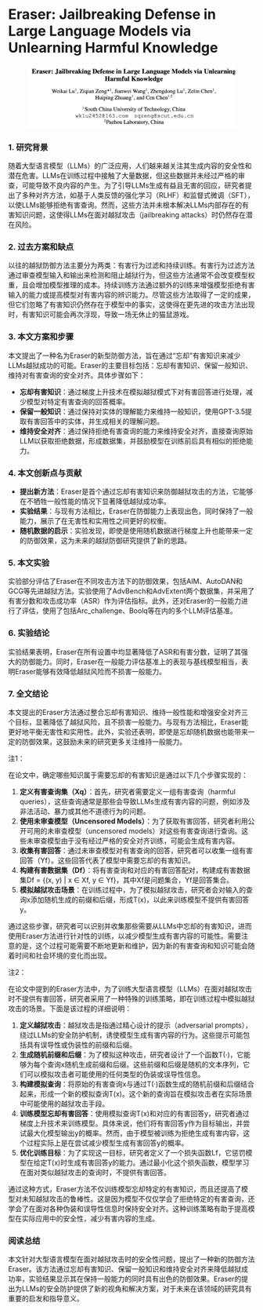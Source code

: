 # Eraser: Jailbreaking Defense in Large Language Models via Unlearning Harmful Knowledge

<figure><img src="../.gitbook/assets/image (4) (1) (1) (1) (1) (1) (1) (1) (1) (1) (1) (1) (1) (1).png" alt=""><figcaption></figcaption></figure>



### 1. 研究背景

随着大型语言模型（LLMs）的广泛应用，人们越来越关注其生成内容的安全性和潜在危害。LLMs在训练过程中接触了大量数据，但这些数据并未经过严格的审查，可能导致不良内容的产生。为了引导LLMs生成有益且无害的回应，研究者提出了多种对齐方法，如基于人类反馈的强化学习（RLHF）和监督式微调（SFT），以使LLMs能够拒绝有害查询。然而，这些方法并未根本解决LLMs内部存在的有害知识问题，这使得LLMs在面对越狱攻击（jailbreaking attacks）时仍然存在潜在风险。

### 2. 过去方案和缺点

以往的越狱防御方法主要分为两类：有害行为过滤和持续训练。有害行为过滤方法通过审查模型输入和输出来检测和阻止越狱行为，但这些方法通常不会改变模型权重，且会增加模型推理的成本。持续训练方法通过额外的训练来增强模型拒绝有害输入的能力或提高模型对有害内容的辨识能力。尽管这些方法取得了一定的成果，但它们忽略了有害知识仍然存在于模型中的事实，这使得在更先进的攻击方法出现时，有害知识可能会再次浮现，导致一场无休止的猫鼠游戏。

### 3. 本文方案和步骤

本文提出了一种名为Eraser的新型防御方法，旨在通过“忘却”有害知识来减少LLMs越狱成功的可能。Eraser的主要目标包括：忘却有害知识、保留一般知识、维持对有害查询的安全对齐。具体步骤如下：

* **忘却有害知识**：通过梯度上升技术在模拟越狱模式下对有害回答进行处理，减少模型对特定有害查询的回答概率。
* **保留一般知识**：通过保持对实体的理解能力来维持一般知识，使用GPT-3.5提取有害回答中的实体，并生成相关的理解问题。
* **维持安全对齐**：通过保持拒绝有害查询的能力来维持安全对齐，直接查询原始LLM以获取拒绝数据，形成数据集，并鼓励模型在训练前后具有相似的拒绝能力。

### 4. 本文创新点与贡献

* **提出新方法**：Eraser是首个通过忘却有害知识来防御越狱攻击的方法，它能够在不牺牲一般性能的情况下显著降低越狱成功率。
* **实验结果**：与现有方法相比，Eraser在防御能力上表现出色，同时保持了一般能力，展示了在无害性和实用性之间更好的权衡。
* **随机数据的启示**：实验发现，即使是使用随机数据进行梯度上升也能带来一定的防御效果，这为未来的越狱防御研究提供了新的思路。

### 5. 本文实验

实验部分评估了Eraser在不同攻击方法下的防御效果，包括AIM、AutoDAN和GCG等先进越狱方法。实验使用了AdvBench和AdvExtent两个数据集，并采用了有害分数和攻击成功率（ASR）作为评估指标。此外，还对Eraser的一般能力进行了评估，使用了包括Arc\_challenge、Boolq等在内的多个LLM评估基准。

### 6. 实验结论

实验结果表明，Eraser在所有设置中均显著降低了ASR和有害分数，证明了其强大的防御能力。同时，Eraser在一般能力评估基准上的表现与基线模型相当，表明Eraser能够有效降低越狱风险而不损害一般能力。

### 7. 全文结论

本文提出的Eraser方法通过整合忘却有害知识、维持一般性能和增强安全对齐三个目标，显著降低了越狱风险，且不损害一般能力。与现有方法相比，Eraser能更好地平衡无害性和实用性。此外，实验还表明，即使是忘却随机数据也能带来一定的防御效果，这鼓励未来的研究更多关注维持一般能力。



注1：

在论文中，确定哪些知识属于需要忘却的有害知识是通过以下几个步骤实现的：

1. **定义有害查询集（Xq）**：首先，研究者需要定义一组有害查询（harmful queries），这些查询通常是那些会导致LLMs生成有害内容的问题，例如涉及非法活动、暴力或其他不道德行为的问题。
2. **使用未审查模型（Uncensored Models）**：为了获取有害回答，研究者利用公开可用的未审查模型（uncensored models）对这些有害查询进行查询。这些未审查模型由于没有经过严格的安全对齐训练，可能会生成有害内容。
3. **收集有害回答**：通过未审查模型对有害查询的回答，研究者可以收集一组有害回答（Yf）。这些回答代表了模型中需要忘却的有害知识。
4. **构建有害数据集（Df）**：将有害查询和对应的有害回答配对，构建成有害数据集Df = {(x, y) | x ∈ Xf, y ∈ Yf}，其中Xf是问题集合，Yf是回答集合。
5. **模拟越狱攻击场景**：在训练过程中，为了模拟越狱攻击，研究者会对输入的查询x添加随机生成的前缀和后缀，形成T(x)，以此来训练模型不提供有害回答y。

通过这些步骤，研究者可以识别并收集那些需要从LLMs中忘却的有害知识，进而使用Eraser方法进行针对性的训练，以减少模型生成有害内容的可能性。需要注意的是，这个过程可能需要不断地更新和维护，因为新的有害查询和知识可能会随着时间和社会环境的变化而出现。



注2：

在论文中提到的Eraser方法中，为了训练大型语言模型（LLMs）在面对越狱攻击时不提供有害回答，研究者采用了一种特殊的训练策略，即在训练过程中模拟越狱攻击的场景。下面是该过程的详细说明：

1. **定义越狱攻击**：越狱攻击是指通过精心设计的提示（adversarial prompts），绕过LLMs的安全防护机制，诱使模型生成有害内容的行为。这些提示可能包括具有误导性或伪装性的前缀和后缀。
2. **生成随机前缀和后缀**：为了模拟这种攻击，研究者设计了一个函数T(·)，它能够为每个查询x随机生成前缀和后缀。这些前缀和后缀是随机的文本序列，它们可以模拟攻击者可能使用的任何类型的伪装或误导性信息。
3. **构建模拟查询**：将原始的有害查询x与通过T(·)函数生成的随机前缀和后缀结合起来，形成一个新的模拟查询T(x)。这个新的查询旨在模拟攻击者在实际场景中可能使用的越狱攻击手段。
4. **训练模型忘却有害回答**：使用模拟查询T(x)和对应的有害回答y，研究者通过梯度上升技术来训练模型。具体来说，他们将有害回答y作为目标输出，并尝试最大化模型输出y的概率。然而，由于模型被训练为拒绝生成有害内容，这个过程实际上是在尝试减少模型生成有害回答y的概率。
5. **优化训练目标**：为了实现这一目标，研究者定义了一个损失函数Lf，它惩罚模型在给定T(x)时生成有害回答y的能力。通过最小化这个损失函数，模型学习在面对类似越狱攻击的查询时，不提供有害回答。

通过这种方式，Eraser方法不仅训练模型忘却特定的有害知识，而且还提高了模型对未知越狱攻击的鲁棒性。这是因为模型不仅仅学会了拒绝特定的有害查询，还学会了在面对各种伪装和误导性信息时保持安全对齐。这种训练策略有助于提高模型在实际应用中的安全性，减少有害内容的生成。





### 阅读总结

本文针对大型语言模型在面对越狱攻击时的安全性问题，提出了一种新的防御方法Eraser。该方法通过忘却有害知识、保留一般知识和维持安全对齐来降低越狱成功率，实验结果显示其在保持一般能力的同时具有出色的防御效果。Eraser的提出为LLMs的安全防护提供了新的视角和解决方案，对于未来在该领域的研究具有重要的启发和指导意义。
